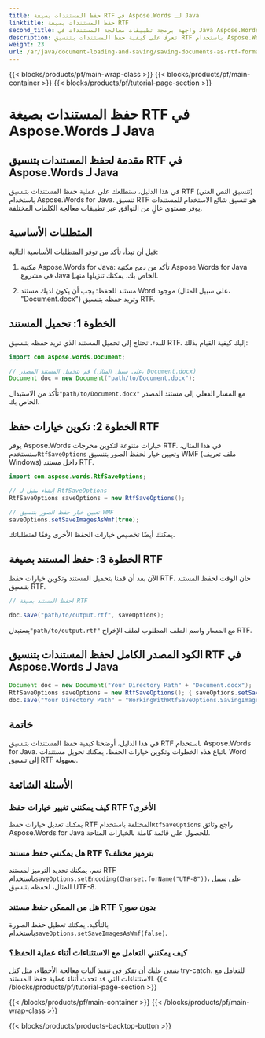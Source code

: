 ```yaml
---
title: حفظ المستندات بصيغة RTF في Aspose.Words لـ Java
linktitle: حفظ المستندات بصيغة RTF
second_title: واجهة برمجة تطبيقات معالجة المستندات في Java Aspose.Words
description: تعرف على كيفية حفظ المستندات بتنسيق RTF باستخدام Aspose.Words for Java. دليل خطوة بخطوة مع الكود المصدري لتحويل المستندات بكفاءة.
weight: 23
url: /ar/java/document-loading-and-saving/saving-documents-as-rtf-format/
---
```


{{< blocks/products/pf/main-wrap-class >}}
{{< blocks/products/pf/main-container >}}
{{< blocks/products/pf/tutorial-page-section >}}

# حفظ المستندات بصيغة RTF في Aspose.Words لـ Java


## مقدمة لحفظ المستندات بتنسيق RTF في Aspose.Words لـ Java

في هذا الدليل، سنطلعك على عملية حفظ المستندات بتنسيق RTF (تنسيق النص الغني) باستخدام Aspose.Words for Java. تنسيق RTF هو تنسيق شائع الاستخدام للمستندات يوفر مستوى عالٍ من التوافق عبر تطبيقات معالجة الكلمات المختلفة.

## المتطلبات الأساسية

قبل أن تبدأ، تأكد من توفر المتطلبات الأساسية التالية:

1.  مكتبة Aspose.Words for Java: تأكد من دمج مكتبة Aspose.Words for Java في مشروع Java الخاص بك. يمكنك تنزيلها من[هنا](https://releases.aspose.com/words/java/).

2. مستند للحفظ: يجب أن يكون لديك مستند Word موجود (على سبيل المثال، "Document.docx") وتريد حفظه بتنسيق RTF.

## الخطوة 1: تحميل المستند

للبدء، تحتاج إلى تحميل المستند الذي تريد حفظه بتنسيق RTF. إليك كيفية القيام بذلك:

```java
import com.aspose.words.Document;

// قم بتحميل المستند المصدر (على سبيل المثال، Document.docx)
Document doc = new Document("path/to/Document.docx");
```

 تأكد من الاستبدال`"path/to/Document.docx"` مع المسار الفعلي إلى مستند المصدر الخاص بك.

## الخطوة 2: تكوين خيارات حفظ RTF

 يوفر Aspose.Words خيارات متنوعة لتكوين مخرجات RTF. في هذا المثال، سنستخدم`RtfSaveOptions` وتعيين خيار لحفظ الصور بتنسيق WMF (ملف تعريف Windows) داخل مستند RTF.

```java
import com.aspose.words.RtfSaveOptions;

// إنشاء مثيل لـ RtfSaveOptions
RtfSaveOptions saveOptions = new RtfSaveOptions();

// تعيين خيار حفظ الصور بتنسيق WMF
saveOptions.setSaveImagesAsWmf(true);
```

يمكنك أيضًا تخصيص خيارات الحفظ الأخرى وفقًا لمتطلباتك.

## الخطوة 3: حفظ المستند بصيغة RTF

الآن بعد أن قمنا بتحميل المستند وتكوين خيارات حفظ RTF، حان الوقت لحفظ المستند بتنسيق RTF.

```java
// احفظ المستند بصيغة RTF

doc.save("path/to/output.rtf", saveOptions);
```

 يستبدل`"path/to/output.rtf"` مع المسار واسم الملف المطلوب لملف الإخراج RTF.

## الكود المصدر الكامل لحفظ المستندات بتنسيق RTF في Aspose.Words لـ Java

```java
Document doc = new Document("Your Directory Path" + "Document.docx");
RtfSaveOptions saveOptions = new RtfSaveOptions(); { saveOptions.setSaveImagesAsWmf(true); }
doc.save("Your Directory Path" + "WorkingWithRtfSaveOptions.SavingImagesAsWmf.rtf", saveOptions);
```

## خاتمة

في هذا الدليل، أوضحنا كيفية حفظ المستندات بتنسيق RTF باستخدام Aspose.Words for Java. باتباع هذه الخطوات وتكوين خيارات الحفظ، يمكنك تحويل مستندات Word إلى تنسيق RTF بسهولة.

## الأسئلة الشائعة

### كيف يمكنني تغيير خيارات حفظ RTF الأخرى؟

 يمكنك تعديل خيارات حفظ RTF المختلفة باستخدام`RtfSaveOptions` راجع وثائق Aspose.Words for Java للحصول على قائمة كاملة بالخيارات المتاحة.

### هل يمكنني حفظ مستند RTF بترميز مختلف؟

 نعم، يمكنك تحديد الترميز لمستند RTF باستخدام`saveOptions.setEncoding(Charset.forName("UTF-8"))`، على سبيل المثال، لحفظه بتنسيق UTF-8.

### هل من الممكن حفظ مستند RTF بدون صور؟

 بالتأكيد. يمكنك تعطيل حفظ الصورة باستخدام`saveOptions.setSaveImagesAsWmf(false)`.

### كيف يمكنني التعامل مع الاستثناءات أثناء عملية الحفظ؟

ينبغي عليك أن تفكر في تنفيذ آليات معالجة الأخطاء، مثل كتل try-catch، للتعامل مع الاستثناءات التي قد تحدث أثناء عملية حفظ المستند.
{{< /blocks/products/pf/tutorial-page-section >}}

{{< /blocks/products/pf/main-container >}}
{{< /blocks/products/pf/main-wrap-class >}}

{{< blocks/products/products-backtop-button >}}
